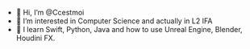 - 👋 Hi, I’m @Ccestmoi
- 👀 I’m interested in Computer Science and actually in L2 IFA
- 🌱 I learn Swift, Python, Java and how to use Unreal Engine, Blender, Houdini FX.

<!---
Ccestmoi/Ccestmoi is a ✨ special ✨ repository because its `README.md` (this file) appears on your GitHub profile.
You can click the Preview link to take a look at your changes.
--->
